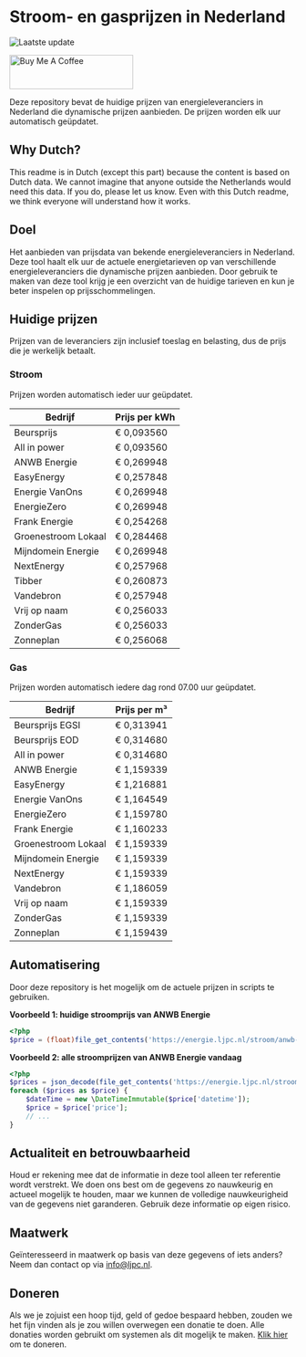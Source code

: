 # Stroom- en gasprijzen in Nederland

![Laatste update](https://img.shields.io/badge/laatste%20update-2025--04--28%2011%3A00%20CET-brightgreen)

<a href="https://www.buymeacoffee.com/Lars-" target="_blank"><img src="https://cdn.buymeacoffee.com/buttons/v2/default-orange.png" alt="Buy Me A Coffee" height="60" style="height: 60px !important;width: 217px !important;" ></a>

Deze repository bevat de huidige prijzen van energieleveranciers in Nederland die dynamische prijzen aanbieden. De prijzen worden elk uur automatisch geüpdatet.

## Why Dutch?

This readme is in Dutch (except this part) because the content is based on Dutch data. We cannot imagine that anyone outside the Netherlands would need this data. If you do, please let us know. Even with this Dutch readme, we think
everyone will understand how it works.

## Doel

Het aanbieden van prijsdata van bekende energieleveranciers in Nederland. Deze tool haalt elk uur de actuele energietarieven op van verschillende energieleveranciers die dynamische prijzen aanbieden. Door gebruik te maken van deze tool
krijg je een overzicht van de huidige tarieven en kun je beter inspelen op prijsschommelingen.

## Huidige prijzen

Prijzen van de leveranciers zijn inclusief toeslag en belasting, dus de prijs die je werkelijk betaalt.

### Stroom

Prijzen worden automatisch ieder uur geüpdatet.

 Bedrijf | Prijs per kWh 
---------|---------------
Beursprijs | € 0,093560
All in power | € 0,093560
ANWB Energie | € 0,269948
EasyEnergy | € 0,257848
Energie VanOns | € 0,269948
EnergieZero | € 0,269948
Frank Energie | € 0,254268
Groenestroom Lokaal | € 0,284468
Mijndomein Energie | € 0,269948
NextEnergy | € 0,257968
Tibber | € 0,260873
Vandebron | € 0,257948
Vrij op naam | € 0,256033
ZonderGas | € 0,256033
Zonneplan | € 0,256068


### Gas

Prijzen worden automatisch iedere dag rond 07.00 uur geüpdatet.

 Bedrijf | Prijs per m³ 
---------|--------------
Beursprijs EGSI | € 0,313941
Beursprijs EOD | € 0,314680
All in power | € 0,314680
ANWB Energie | € 1,159339
EasyEnergy | € 1,216881
Energie VanOns | € 1,164549
EnergieZero | € 1,159780
Frank Energie | € 1,160233
Groenestroom Lokaal | € 1,159339
Mijndomein Energie | € 1,159339
NextEnergy | € 1,159339
Vandebron | € 1,186059
Vrij op naam | € 1,159339
ZonderGas | € 1,159339
Zonneplan | € 1,159439


## Automatisering

Door deze repository is het mogelijk om de actuele prijzen in scripts te gebruiken.

**Voorbeeld 1: huidige stroomprijs van ANWB Energie**

```php
<?php
$price = (float)file_get_contents('https://energie.ljpc.nl/stroom/anwb-energie-nu.txt');

```

**Voorbeeld 2: alle stroomprijzen van ANWB Energie vandaag**

```php
<?php
$prices = json_decode(file_get_contents('https://energie.ljpc.nl/stroom/all-in-power-vandaag.json'),true);
foreach ($prices as $price) {
    $dateTime = new \DateTimeImmutable($price['datetime']);
    $price = $price['price'];
    // ...
}
```

## Actualiteit en betrouwbaarheid

Houd er rekening mee dat de informatie in deze tool alleen ter referentie wordt verstrekt. We doen ons best om de gegevens zo nauwkeurig en actueel mogelijk te houden, maar we kunnen de volledige nauwkeurigheid van de gegevens niet
garanderen. Gebruik deze informatie op eigen risico.

## Maatwerk

Geïnteresseerd in maatwerk op basis van deze gegevens of iets anders? Neem dan contact op
via [info@ljpc.nl](mailto:info@ljpc.nl?subject=Energie%20prijzen).

## Doneren

Als we je zojuist een hoop tijd, geld of gedoe bespaard hebben, zouden we het fijn vinden als je zou willen overwegen een
donatie te doen. Alle donaties worden gebruikt om systemen als dit mogelijk te
maken. [Klik hier](https://www.buymeacoffee.com/Lars-) om te doneren.
